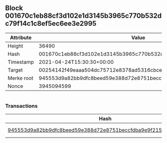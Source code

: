 ## Block 001670c1eb88cf3d102e1d3145b3965c770b532dc79f14c1c8ef5ec6ee3e2995

Attribute | Value
--- | ---
Height | 36490
Hash | 001670c1eb88cf3d102e1d3145b3965c770b532dc79f14c1c8ef5ec6ee3e2995
Timestamp | 2021-04-24T15:30:30+00:00
Target | 00254142f49eaaa504dc75712e8378ad5316cbcead634704b3734b6271167cc4
Merke root | 945553d9a82bb9dfc8beed59e388d72e8751beccfdba9e9f2152d219057eda85
Nonce | 3945094599

```

```

### Transactions

Hash | Amount
--- | ---
[945553d9a82bb9dfc8beed59e388d72e8751beccfdba9e9f2152d219057eda85](945553d9a82bb9dfc8beed59e388d72e8751beccfdba9e9f2152d219057eda85.md) | 10.00000000 SKEPTI 
